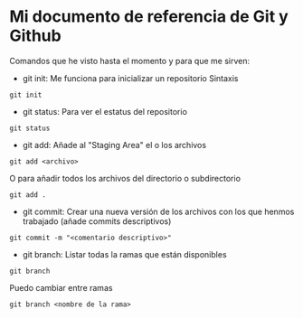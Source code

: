 # Mi documento de referencia de Git y Github

Comandos que he visto hasta el momento y para que me sirven:

- git init: Me funciona para inicializar un repositorio
  Sintaxis

```
git init
```

- git status: Para ver el estatus del repositorio

```
git status
```

- git add: Añade al "Staging Area" el o los archivos

```
git add <archivo>
```

O para añadir todos los archivos del directorio o subdirectorio

```
git add .
```

- git commit: Crear una nueva versión de los archivos con los que henmos trabajado (añade commits descriptivos)

```
git commit -m "<comentario descriptivo>"
```

- git branch: Listar todas la ramas que están disponibles

```
git branch
```

Puedo cambiar entre ramas

```
git branch <nombre de la rama>
```
